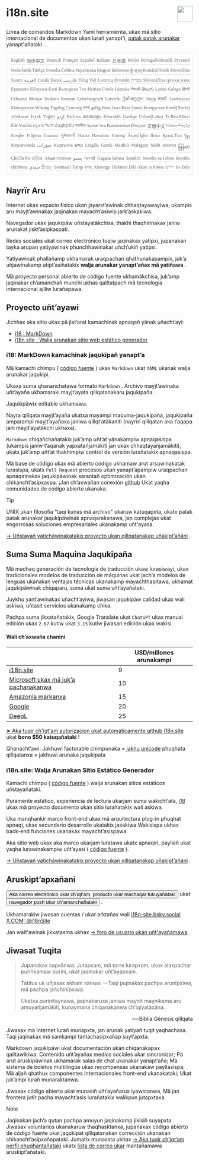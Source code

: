 <h1 style="display:flex;justify-content:space-between">i18n.site<img src="//p.3ti.site/logo.svg" style="user-select:none;margin-top:-1px;width:42px"></h1>

Línea de comandos Markdown Yaml herramienta, ukax mä sitio internacional de documentos ukan lurañ yanapt'i, [patak patak arunakar](/i18/LANG_CODE) yanapt'añataki ...

<pre class="langli" style="display:flex;flex-wrap:wrap;background:transparent;border:1px solid #eee;font-size:12px;box-shadow:0 0 3px inset #eee;padding:12px 5px 4px 12px;justify-content:space-between;"><style>pre.langli i{font-weight:300;font-family:s;margin-right:2px;margin-bottom:8px;font-style:normal;color:#666;border-bottom:1px dashed #ccc;}</style><i>English</i><i>简体中文</i><i>Deutsch</i><i>Français</i><i>Español</i><i>Italiano</i><i>日本語</i><i>Polski</i><i>Português(Brasil)</i><i>Русский</i><i>Nederlands</i><i>Türkçe</i><i>Svenska</i><i>Čeština</i><i>Українська</i><i>Magyar</i><i>Indonesia</i><i>한국어</i><i>Română</i><i>Norsk</i><i>Slovenčina</i><i>Suomi</i><i>العربية</i><i>Català</i><i>Dansk</i><i>فارسی</i><i>Tiếng Việt</i><i>Lietuvių</i><i>Hrvatski</i><i>עברית</i><i>Slovenščina</i><i>српски језик</i><i>Esperanto</i><i>Ελληνικά</i><i>Eesti</i><i>Български</i><i>ไทย</i><i>Haitian Creole</i><i>Íslenska</i><i>नेपाली</i><i>తెలుగు</i><i>Latine</i><i>Galego</i><i>हिन्दी</i><i>Cebuano</i><i>Melayu</i><i>Euskara</i><i>Bosnian</i><i>Letzeburgesch</i><i>Latviešu</i><i>ქართული</i><i>Shqip</i><i>मराठी</i><i>Azərbaycan</i><i>Македонски</i><i>Wikang Tagalog</i><i>Cymraeg</i><i>বাংলা</i><i>தமிழ்</i><i>Basa Jawa</i><i>Basa Sunda</i><i>Беларуская</i><i>Kurdî(Navîn)</i><i>Afrikaans</i><i>Frysk</i><i>Toğikī</i><i>اردو</i><i>Kichwa</i><i>മലയാളം</i><i>Kiswahili</i><i>Gaeilge</i><i>Uzbek(Latin)</i><i>Te Reo Māori</i><i>Èdè Yorùbá</i><i>ಕನ್ನಡ</i><i>አማርኛ</i><i>Հայերեն</i><i>অসমীয়া</i><i>Aymar Aru</i><i>Bamanankan</i><i>Bhojpuri</i><i>正體中文</i><i>Corsu</i><i>ދިވެހިބަސް</i><i>Eʋegbe</i><i>Filipino</i><i>Guarani</i><i>ગુજરાતી</i><i>Hausa</i><i>Hawaiian</i><i>Hmong</i><i>Ásụ̀sụ́ Ìgbò</i><i>Iloko</i><i>Қазақ Тілі</i><i>ខ្មែរ</i><i>Kinyarwanda</i><i>سۆرانی</i><i>Кыргызча</i><i>ລາວ</i><i>Lingála</i><i>Ganda</i><i>Maithili</i><i>Malagasy</i><i>Malti</i><i>монгол</i><i>မြန်မာ</i><i>ChiCheŵa</i><i>ଓଡ଼ିଆ</i><i>Afaan Oromoo</i><i>پښتو</i><i>ਪੰਜਾਬੀ</i><i>Gagana Sāmoa</i><i>Sanskrit</i><i>Sesotho sa Leboa</i><i>Sesotho</i><i>chiShona</i><i>سنڌي</i><i>සිංහල</i><i>Soomaali</i><i>Татар</i><i>ትግር</i><i>Xitsonga</i><i>Türkmen Dili</i><i>Akan</i><i>isiXhosa</i><i>ייִדיש</i><i>Isi-Zulu</i></pre>

## Nayrïr Aru

Internet ukax espacio físico ukan jayarst’awinak chhaqtayawayiwa, ukampis aru mayjt’awinakax jaqinakan mayacht’asiwip jark’askakiwa.

Navegador ukax jaqukipäw uñstayatäkchisa, thakhi thaqhirinakax janiw arunakat jiskt’asipkaspati.

Redes sociales ukat correo electrónico tuqiw jaqinakax yatipxi, jupanakan tayka arupan yatiyawinak phunchhawinakar uñch’ukiñ yatipxi.

Yatiyawinak phallañamp ukhamarak uraqpachan qhathunakapampix, juk’a uñjawinakamp atipt’asiñatakix **walja arunakar yanapt’añax mä yatiñawa** .

Mä proyecto personal abierto de código fuente ukhamäkchisa, juk’amp jaqinakar ch’amanchañ munchi ukhas qalltatpach mä tecnología internacional ajlliw lurañapawa.

## <a rel=id href="#project" id="project"></a> Proyecto uñt’ayawi

Jichhax aka sitio ukax pä jist’arat kamachinak apnaqañ yänak uñacht’ayi:

* [i18 : MarkDown](/i18/feature)
* [i18n.site : Walja arunakan sitio web estático generador](/i18n.site)

### <a rel=id href="#i18" id="i18"></a> i18: MarkDown kamachinak jaqukipañ yanapt’a

Mä kamachi chimpu ( [código fuente](https://github.com/i18n-site/rust/tree/main/i18) ) ukax `Markdown` ukat `YAML` ukanak walja arunakar jaqukipi.

Ukaxa suma qhananchatawa formato `Markdown` . Archivo mayjt’awinaka uñt’ayaña ukhamaraki mayjt’ayata qillqatanakaru jaqukipaña.

Jaqukipäwix editable ukhamawa.

Nayra qillqata mayjt’ayaña ukatxa mayampi maquina-jaqukipaña, jaqukipaña amparampi mayjt’ayañaxa janiwa qillqt’atäkaniti (nayrïri qillqatan aka t’aqapa jani mayjt’ayatäkchi ukhaxa).

`Markdown` chiqañchañatakix juk’amp uñt’at yänakampiw apnaqasispa (ukampis janiw t’aqanak yapxatañjamäkiti jan ukax chhaqtayañjamäkiti), ukatx juk’amp uñt’at thakhimpiw control de versión lurañatakix apnaqasispa.

Mä base de código ukax mä abierto código ukhamaw arut arsuwinakatak lurasispa, ukatx `Pull Request` procesos ukan yanapt’apampiw uraqpachan apnaqirinakax jaqukipäwinak sarantañ optimización ukan chikancht’asipxaspa. ¡Jan ch’axwañan conexión [github](//github.com) Ukat yaqha comunidades de código abierto ukanaka.

> [!TIP]
> UNIX ukan filosofía "taqi kunas mä archivo" ukaruw katuqapxta, ukatx patak patak arunakar jaqukipäwinak apnaqaraksnawa, jan complejas ukat engorrosas soluciones empresariales ukanakamp uñt'ayasa.

[→ Uñstayañ yatichäwinakatakix proyecto ukan qillqatanakap uñakipt’añäni](/i18) .

## Suma Suma Maquina Jaqukipaña

Mä machaq generación de tecnología de traducción ukaw lurasiwayi, ukax tradicionales modelos de traducción de máquinas ukat jach’a modelos de lenguas ukanakan ventajas técnicas ukanakamp mayachthapitawa, ukhamat jaqukipäwinak chiqaparu, suma ukat suma uñt’ayañataki.

Juykhu yant’awinakax uñacht’ayiwa, jiwasan jaqukipäw calidad ukax wali askiwa, uñtasit servicios ukanakamp chika.

Pachpa suma jikxatañatakix, Google Translate ukat `ChatGPT` ukax manual edición ukax `2.67` kutiw ukat `3.15` kutiw jiwasan edición ukax wakisi.

#### <a rel=id href="#price" id="price"></a> Wali ch’axwaña chanini

|                                                                                   | USD/millones arunakampi |
| --------------------------------------------------------------------------------- | ------------- |
| [i18n.site](https://i18n.site)                                                    | 9             |
| [Microsoft ukax mä juk’a pachanakanwa](https://azure.microsoft.com/pricing/details/cognitive-services/translator) | 10            |
| [Amazonia markanxa](https://aws.amazon.com/translate/pricing)                                | 15            |
| [Google](https://cloud.google.com/translate/pricing)                                | 20            |
| [DeepL](https://www.deepl.com/zh/pro#developer)                                  | 25            |

[➤ Aka tuqir ch'iqt'am autorizacion ukat automáticamente github i18n.site](https://github.com/login/oauth/authorize?client_id=Ov23liuGAmK0plc9FgB3&amp;scope=user:email,user:follow,public_repo) ukat **bono $50 katuqañataki** !

Qhanacht’awi: Jakhuwi facturable chimpunaka = [jakhu unicode](https://en.wikipedia.org/wiki/Unicode) phuqhata qillqatanxa × jakhuwi arunaka jaqukipata

### i18n.site: Walja Arunakan Sitio Estático Generador

Kamachi chimpu ( [código fuente](https://github.com/i18n-site/rust/tree/main/i18n-site) ) walja arunakan sitios estáticos uñstayañataki.

Puramente estático, experiencia de lectura ukarjam suma wakicht’ata, [i18](#i18) ukax mä proyecto documento ukan sitio lurañatakix wali askiwa.

Uka manqhankir marco front-end ukax mä arquitectura plug-in phuqhat apnaqi, ukax secundario desarrollo ukatakix jasakiwa Wakisispa ukhax back-end funciones ukanakax mayacht’asispawa.

Aka sitio web ukax aka marco ukarjam luratawa ukatx apnaqiri, payllañ ukat yaqha lurawinakampiw uñt’ayasi ( [código fuente](/i18n.site/c/src) ).

[→ Uñstayañ yatichäwinakatakix proyecto ukan qillqatanakap uñakipt’añäni](/i18n.site) .

## Aruskipt’apxañani

<button onclick="mailsub()">Aka correo electrónico ukar ch’iqt’am, producto ukar machaqar tukuyañataki</button> ukat <button onclick="webpush()">navegador push ukar ch’amanchañataki</button> .

Ukhamarakiw jiwasan cuentas / ukar arktañax wali [i18n-site.bsky.social](https://bsky.app/profile/i18n-site.bsky.social) [X.COM: @i18nSite](https://x.com/i18nSite)

Jan walt'awinak jikxatasma ukhax [→ foro de usuario ukan uñt'ayañamawa](https://groups.google.com/u/1/g/i18n) .

## Jiwasat Tuqita

> Jupanakax sapxänwa: Jutapxam, mä torre lurapxam, ukax alaxpachar puriñkamaw purini, ukat jaqinakar uñt’ayapxam.
>
> Tatitux uk uñjasax akham sänwa: —Taqi jaqinakax pachpa arunïpxiwa, mä pachpa jañchinïpxiwa.
>
> Ukatxa purinitaynawa, jaqinakaruxa janiwa maynit maynikama aru amuyañjamäkiti, kunaymana chiqanakanwa ch’iqiyatäxäna.

<p style="text-align:right">──Biblia·Génesis qillqata</p>

Jiwasax mä Internet lurañ munapxta, jan arunak yatiyañ tuqit yaqhachasa.
Taqi jaqinakax mä samkampi tantachasipxañap suyt’apxta.

Markdown jaqukipäwi ukat documentación ukan chiqanakapax qalltawikiwa.
Contenido uñt’ayañax medios sociales ukar sincronizar;
Pä arut aruskipäwinak ukhamarak salas de chat ukanakar yanapt’aña;
Mä sistema de boletos multilingüe ukax recompensas ukanakaw payllasispa;
Mä aljañ qhathux componentes internacionales front-end ukanakataki;
Ukat jukʼampi lurañ munaraktanwa.

Jiwasax código abierto ukat munasiñ uñt’ayañarux iyawstanwa,
Mä jan frontera jutïr pacha mayacht’asis lurañatakix walikpun jutapxtaxa.

> [!NOTE]
> Jaqinakan jach’a qutan pachpa amuyun jaqinakamp jikisiñ suyapxta.
> Jiwasax voluntarios ukanakaruw thaqhasktanxa, jupanakax código abierto de código fuente ukat jaqukipat qillqatanakan corrección ukanakan chikancht’asipxañapataki.
> Jumatix munassta ukhax [→ Aka tuqir ch’iqt’am perfil phuqhantañataki](https://ggl.link/i18n) ukatx [lista de correo ukar](https://groups.google.com/u/2/g/i18n-site) mantañamawa aruskipt’añataki.
